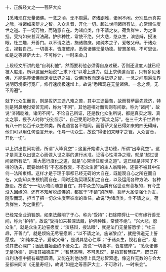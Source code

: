 十、正解经文之——菩萨大众

​    【悉睹现在无量诸佛。一念之顷，无不周遍。济诸剧难，诸闲不闲。分别显示真实之际，得诸如来辩才之智。入众言音，开化一切。超过世间诸所有法，心常谛住度世之道。于一切万物，而随意自在。为诸庶类，作不请之友。荷负群生，为之重担。受持如来甚深法藏。护佛种性，常使不绝。兴大悲，愍众生，演慈辩，授法眼，杜三趣，开善门。以不请之法，施诸黎庶。如纯孝之子，爱敬父母。于诸众生，视若自己。一切善本，皆度彼岸。悉获诸佛无量功德。智慧圣明，不可思议。如是之等菩萨大士，不可称计，一时来会。】

​     上段经文所讲的是“自利利他”，然而要利他必须得自身过硬，否则还没度人就已经被人度走。所以这里开始说“上求下化”以增上道力。就上求佛道而言，只有多见诸佛，方能供养诸佛而速增法界之福，受佛所教而速得法界之智，一念之间周遍法界说明历境摄行宽广，修行速度极速增上。故说“悉睹现在无量诸佛。一念之顷，无不周遍”。

​     就下化众生而言，则是拔济三途八难之苦，其中三途最苦，故而菩萨最先救济，特别是阿鼻地狱受苦无间，称为“不闲”，其他道相对而言则有间歇，称为“诸闲”，故说“济诸剧难，诸闲不闲”。不论自己所证，还是教化众生所说，都是真实之理、真实之事，授予人时称“分别显示”，自己受用时称为“真实之际”。在三千大千世界中有八十四亿百千众生种类，所说语言各不相同，而菩萨大圣已得如来的四无碍辩，他们可以用任何语言开示，化导一切众生，故说“得诸如来辩才之智。入众言音，开化一切”。

​     以上讲出世间功德，所谓“入毕竟空”；这里开始讲入世功德，所谓“出毕竟空”。这才是真正以出世之心而做入世之事的道行水准。证得心性清净之理，就是“超过世间诸所有法”，乘大愿行度化之道，就是“心常谛住度世之道”。这已经是非常了不得的功夫，既要始终有“不忍圣教衰，不忍众生苦”的主人翁精神，还要不被其中任何一法所束缚。这样才是于理于事都已经无碍的大自在，既能观自心之所在而自在，又能知众生根机而自在，同时还能契理契机之自在，以及运用各种方法、各种施设。故说“于一切万物而随意自在”。其中众生的品类有宿世没有善根的，有今生没入因缘的，还有不知解脱成佛的，都属于“不请”的范畴，菩萨大圣便强化为友，随形而现，担当了把一切众生度至彼岸的重任。故说“为诸庶类，作不请之友，荷负群生，为之重担”。

​     已经完全业消智朗，如来法藏明了于心，称为“受持”；扫除障碍让一切有缘行善无间，称为“护持”，故说“受持如来甚深法藏，护佛种性，常使不绝”。“兴大悲，愍众生”，就是众生无边誓愿度；“演慈辩，授法眼”，就是法门无量誓愿学；“杜三趣，开善门”，就是烦恼无尽誓愿断；“以不请之法，施诸黎庶”，就是佛道无上誓愿成。 “如纯孝之子，爱敬父母”，是说其慈心仁厚；“于诸众生，视若自己”，是说其悲心深广；因此自始至终不舍众生，故说“一切善本，皆度彼岸”。“悉获诸佛无量功德”，是指其福德庄严；“智慧圣明，不可思议”，是指其智慧庄严。既已在自利功德中拥有福慧圆满，又能在利他功德上具足悲智双运，像这样无数的与会大圣都来同听《无量寿经》，故说“如是之等菩萨大士，不可称计，一时来会”。